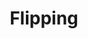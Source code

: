 ---
title: Flipping
crosslinks:
- nottheonion
- autotldr
- flippingcirclejerk
- FulfillmentByAmazon
- ThriftStoreHauls
- Entrepreneur
- mtgfinance
- typewriters
- Frugal
- metric_units
- Eugene
- vandwellers
- Truckers
- legaladvice
- funny
- Leathercraft
- FashionReps
- whatsthisworth
- personalfinance
- pics
---